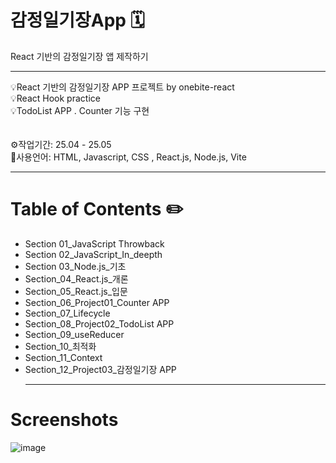 # 감정일기장App 🗓️
React 기반의 감정일기장 앱 제작하기

<hr>
💡React 기반의 감정일기장 APP 프로젝트 by onebite-react <br>
💡React Hook practice<br>
💡TodoList APP . Counter 기능 구현<br>
<br>
<br>
⚙️작업기간: 25.04 - 25.05 <br>
🌱사용언어: HTML, Javascript, CSS , React.js, Node.js, Vite
<hr>


# Table of Contents ✏️
* Section 01_JavaScript Throwback <br>
* Section 02_JavaScript_In_deepth <br>
* Section 03_Node.js_기초 <br>
* Section_04_React.js_개론 <br>
* Section_05_React.js_입문 <br>
* Section_06_Project01_Counter APP <br> 
* Section_07_Lifecycle <br>
* Section_08_Project02_TodoList APP <br>
* Section_09_useReducer <br>
* Section_10_최적화 <br>
* Section_11_Context <br>
* Section_12_Project03_감정일기장 APP <br>
  <hr>

# Screenshots
![image](https://github.com/user-attachments/assets/f39832c1-957b-47dd-841d-665563dd13c7)





<!--
## Setup
What are the project requirements/dependencies? Where are they listed? A requirements.txt or a Pipfile.lock file perhaps? Where is it located?

Proceed to describe how to install / setup one's local environment / get started with the project.


## Usage
How does one go about using it?
Provide various use cases and code examples here.

`write-your-code-here`


## Project Status
Project is: _in progress_ / _complete_ / _no longer being worked on_. If you are no longer working on it, provide reasons why.


## Room for Improvement
Include areas you believe need improvement / could be improved. Also add TODOs for future development.

Room for improvement:
- Improvement to be done 1
- Improvement to be done 2

To do:
- Feature to be added 1
- Feature to be added 2


## Acknowledgements
Give credit here.
- This project was inspired by...
- This project was based on [this tutorial](https://www.example.com).
- Many thanks to...


## Contact
Created by [@flynerdpl](https://www.flynerd.pl/) - feel free to contact me!


<!-- Optional -->
<!-- ## License -->
<!-- This project is open source and available under the [... License](). -->

<!-- You don't have to include all sections - just the one's relevant to your project -->



